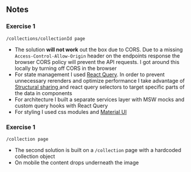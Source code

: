 ## Notes

### Exercise 1 

`/collections/collectionId page`

- The solution **will not work** out the box due to CORS. Due to a missing `Access-Control-Allow-Origin` header on the endpoints response the browser CORS policy will prevent the API requests. I got around this locally by turning off CORS in the browser
- For state management I used [React Query](https://tanstack.com/query/v3/). In order to prevent unnecessary rerenders and optimize performance I take advantage of [Structural sharing ](https://tkdodo.eu/blog/react-query-render-optimizations#structural-sharing) and react query selectors to target specific parts of the data in components 
- For architecture I built a separate services layer with MSW mocks and custom query hooks with React Query
- For styling I used css modules and [Material UI](https://mui.com/)


### Exercise 1 

`/collection page`

- The second solution is built on a `/collection` page with a hardcoded collection object
- On mobile the content drops underneath the image